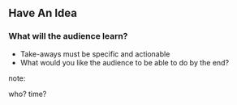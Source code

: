 ## Have An Idea

### What will the audience learn?

* Take-aways must be specific and actionable
* What would you like the audience to be able to do by the end?

note:

who?
time?
